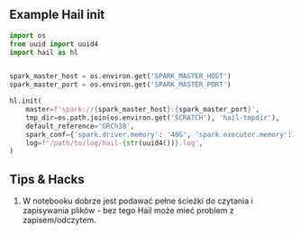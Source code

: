 ## Example Hail init

```python
import os
from uuid import uuid4
import hail as hl


spark_master_host = os.environ.get('SPARK_MASTER_HOST')
spark_master_port = os.environ.get('SPARK_MASTER_PORT')

hl.init(
    master=f'spark://{spark_master_host}:{spark_master_port}',
    tmp_dir=os.path.join(os.environ.get('SCRATCH'), 'hail-tmpdir'),
    default_reference='GRCh38',
    spark_conf={'spark.driver.memory': '40G', 'spark.executor.memory': '80G'},
    log=f'/path/to/log/hail-{str(uuid4())}.log',
)
```

## Tips & Hacks

1. W notebooku dobrze jest podawać pełne ścieżki do czytania i zapisywania plików - bez tego Hail może mieć problem z zapisem/odczytem.

